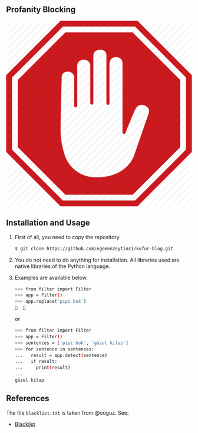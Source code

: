 Profanity Blocking
----------

![homepage](/images/stop.jpg)

Installation and Usage
----------

1.  First of all, you need to copy the repository.

    ```bash
    $ git clone https://github.com/egemenzeytinci/kufur-blog.git
    ```

2.  You do not need to do anything for installation.
All libraries used are native libraries of the Python language.

3.  Examples are available below.

    ```bash
    >>> from filter import Filter
    >>> app = Filter()
    >>> app.replace('pipi bok')
    🔞  🔞
    ```
    or
    ```bash
    >>> from filter import Filter
    >>> app = Filter()
    >>> sentences = ['pipi bok', 'güzel kitap']
    >>> for sentence in sentences:
    ...   result = app.detect(sentence)
    ...   if result:
    ...     print(result)
    ... 
    güzel kitap
    ```

References
----------
The file ``blacklist.txt`` is taken from @ooguz. See:
* [Blacklist](https://github.com/ooguz/turkce-kufur-karaliste)
